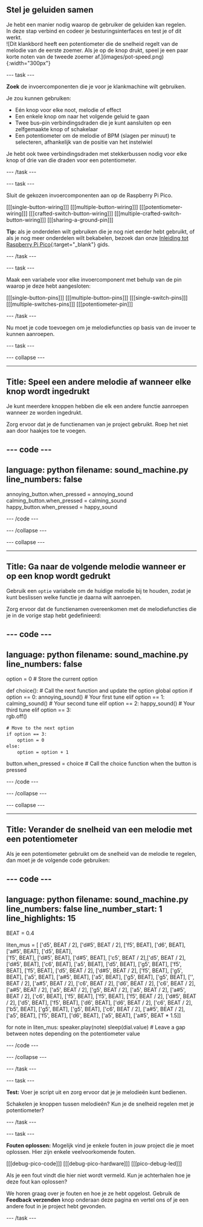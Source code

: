 ## Stel je geluiden samen

<div style="display: flex; flex-wrap: wrap">
<div style="flex-basis: 200px; flex-grow: 1; margin-right: 15px;">
Je hebt een manier nodig waarop de gebruiker de geluiden kan regelen. In deze stap verbind en codeer je besturingsinterfaces en test je of dit werkt.
</div>
<div>
![Dit klankbord heeft een potentiometer die de snelheid regelt van de melodie van de eerste zoemer. Als je op de knop drukt, speel je een paar korte noten van de tweede zoemer af.](images/pot-speed.png){:width="300px"}
</div>
</div>

--- task ---

**Zoek** de invoercomponenten die je voor je klankmachine wilt gebruiken.

Je zou kunnen gebruiken:
+ Eén knop voor elke noot, melodie of effect
+ Een enkele knop om naar het volgende geluid te gaan
+ Twee bus–pin verbindingsdraden die je kunt aansluiten op een zelfgemaakte knop of schakelaar
+ Een potentiometer om de melodie of BPM (slagen per minuut) te selecteren, afhankelijk van de positie van het instelwiel

Je hebt ook twee verbindingsdraden met stekkerbussen nodig voor elke knop of drie van die draden voor een potentiometer.

--- /task ---

--- task ---

Sluit de gekozen invoercomponenten aan op de Raspberry Pi Pico.

\[[[single-button-wiring]]\] \[[[multiple-button-wiring\]]] \[[[potentiometer-wiring]]\] \[[[crafted-switch-button-wiring\]]] \[[[multiple-crafted-switch-button-wiring]]\] \[[[sharing-a-ground-pin\]]]

**Tip:** als je onderdelen wilt gebruiken die je nog niet eerder hebt gebruikt, of als je nog meer onderdelen wilt bekabelen, bezoek dan onze [Inleiding tot Raspberry Pi Pico](https://projects.raspberrypi.org/en/projects/introduction-to-the-pico){:target="_blank"} gids.

--- /task ---

--- task ---

Maak een variabele voor elke invoercomponent met behulp van de pin waarop je deze hebt aangesloten:

\[[[single-button-pins]]\] \[[[multiple-button-pins\]]] \[[[single-switch-pins]]\] \[[[multiple-switches-pins\]]] [[[potentiometer-pin]]]

--- /task ---

Nu moet je code toevoegen om je melodiefuncties op basis van de invoer te kunnen aanroepen.

--- task ---


--- collapse ---

---
Title: Speel een andere melodie af wanneer elke knop wordt ingedrukt
---

Je kunt meerdere knoppen hebben die elk een andere functie aanroepen wanneer ze worden ingedrukt.

Zorg ervoor dat je de functienamen van je project gebruikt. Roep het niet aan door haakjes toe te voegen.

--- code ---
---
language: python filename: sound_machine.py
line_numbers: false
---

annoying_button.when_pressed = annoying_sound calming_button.when_pressed = calming_sound happy_button.when_pressed = happy_sound

--- /code ---

--- /collapse ---

--- collapse ---

---
Title: Ga naar de volgende melodie wanneer er op een knop wordt gedrukt
---

Gebruik een `optie` variabele om de huidige melodie bij te houden, zodat je kunt beslissen welke functie je daarna wilt aanroepen.

Zorg ervoor dat de functienamen overeenkomen met de melodiefuncties die je in de vorige stap hebt gedefinieerd:

--- code ---
---
language: python filename: sound_machine.py
line_numbers: false
---
option = 0 # Store the current option

def choice(): # Call the next function and update the option global option if option == 0: annoying_sound() # Your first tune elif option == 1: calming_sound() # Your second tune elif option == 2: happy_sound() # Your third tune elif option == 3:    
rgb.off()

    # Move to the next option
    if option == 3:
        option = 0
    else:
        option = option + 1

button.when_pressed = choice # Call the choice function when the button is pressed

--- /code ---

--- /collapse ---

--- collapse ---

---
Title: Verander de snelheid van een melodie met een potentiometer
---

Als je een potentiometer gebruikt om de snelheid van de melodie te regelen, dan moet je de volgende code gebruiken:

--- code ---
---
language: python filename: sound_machine.py line_numbers: false line_number_start: 1
line_highlights: 15
---
BEAT = 0.4

liten_mus = [ ['d5', BEAT / 2], ['d#5', BEAT / 2], ['f5', BEAT], ['d6', BEAT], ['a#5', BEAT], ['d5', BEAT],  
['f5', BEAT], ['d#5', BEAT], ['d#5', BEAT], ['c5', BEAT / 2],['d5', BEAT / 2], ['d#5', BEAT], ['c6', BEAT], ['a5', BEAT], ['d5', BEAT], ['g5', BEAT], ['f5', BEAT], ['f5', BEAT], ['d5', BEAT / 2], ['d#5', BEAT / 2], ['f5', BEAT], ['g5', BEAT], ['a5', BEAT], ['a#5', BEAT], ['a5', BEAT], ['g5', BEAT], ['g5', BEAT], ['', BEAT / 2], ['a#5', BEAT / 2], ['c6', BEAT / 2], ['d6', BEAT / 2], ['c6', BEAT / 2], ['a#5', BEAT / 2], ['a5', BEAT / 2], ['g5', BEAT / 2], ['a5', BEAT / 2], ['a#5', BEAT / 2], ['c6', BEAT], ['f5', BEAT], ['f5', BEAT], ['f5', BEAT / 2], ['d#5', BEAT / 2], ['d5', BEAT], ['f5', BEAT], ['d6', BEAT], ['d6', BEAT / 2], ['c6', BEAT / 2], ['b5', BEAT], ['g5', BEAT], ['g5', BEAT], ['c6', BEAT / 2], ['a#5', BEAT / 2], ['a5', BEAT], ['f5', BEAT], ['d6', BEAT], ['a5', BEAT], ['a#5', BEAT * 1.5]]

for note in liten_mus: speaker.play(note) sleep(dial.value) # Leave a gap between notes depending on the potentiometer value

--- /code ---

--- /collapse ---

--- /task ---


--- task ---

**Test:** Voer je script uit en zorg ervoor dat je je melodieën kunt bedienen.

Schakelen je knoppen tussen melodieën? Kun je de snelheid regelen met je potentiometer?

--- /task ---

--- task ---

**Fouten oplossen:** Mogelijk vind je enkele fouten in jouw project die je moet oplossen. Hier zijn enkele veelvoorkomende fouten.

\[[[debug-pico-code]]\] \[[[debug-pico-hardware\]]] [[[pico-debug-led]]]

Als je een fout vindt die hier niet wordt vermeld. Kun je achterhalen hoe je deze fout kan oplossen?

We horen graag over je fouten en hoe je ze hebt opgelost. Gebruik de **Feedback verzenden** knop onderaan deze pagina en vertel ons of je een andere fout in je project hebt gevonden.

--- /task ---

